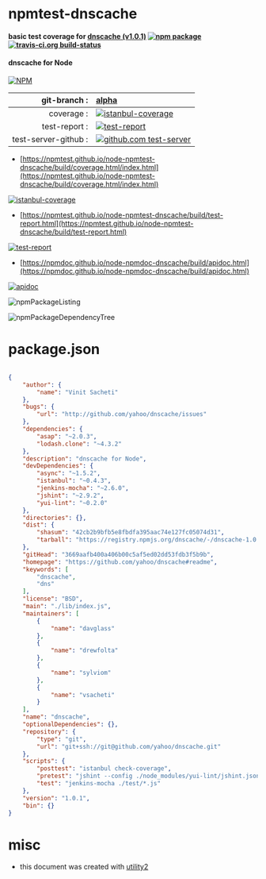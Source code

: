 # npmtest-dnscache

#### basic test coverage for  [dnscache (v1.0.1)](https://github.com/yahoo/dnscache#readme)  [![npm package](https://img.shields.io/npm/v/npmtest-dnscache.svg?style=flat-square)](https://www.npmjs.org/package/npmtest-dnscache) [![travis-ci.org build-status](https://api.travis-ci.org/npmtest/node-npmtest-dnscache.svg)](https://travis-ci.org/npmtest/node-npmtest-dnscache)

#### dnscache for Node

[![NPM](https://nodei.co/npm/dnscache.png?downloads=true&downloadRank=true&stars=true)](https://www.npmjs.com/package/dnscache)

| git-branch : | [alpha](https://github.com/npmtest/node-npmtest-dnscache/tree/alpha)|
|--:|:--|
| coverage : | [![istanbul-coverage](https://npmtest.github.io/node-npmtest-dnscache/build/coverage.badge.svg)](https://npmtest.github.io/node-npmtest-dnscache/build/coverage.html/index.html)|
| test-report : | [![test-report](https://npmtest.github.io/node-npmtest-dnscache/build/test-report.badge.svg)](https://npmtest.github.io/node-npmtest-dnscache/build/test-report.html)|
| test-server-github : | [![github.com test-server](https://npmtest.github.io/node-npmtest-dnscache/GitHub-Mark-32px.png)](https://npmtest.github.io/node-npmtest-dnscache/build/app/index.html) | | build-artifacts : | [![build-artifacts](https://npmtest.github.io/node-npmtest-dnscache/glyphicons_144_folder_open.png)](https://github.com/npmtest/node-npmtest-dnscache/tree/gh-pages/build)|

- [https://npmtest.github.io/node-npmtest-dnscache/build/coverage.html/index.html](https://npmtest.github.io/node-npmtest-dnscache/build/coverage.html/index.html)

[![istanbul-coverage](https://npmtest.github.io/node-npmtest-dnscache/build/screenCapture.buildCi.browser.%252Ftmp%252Fbuild%252Fcoverage.lib.html.png)](https://npmtest.github.io/node-npmtest-dnscache/build/coverage.html/index.html)

- [https://npmtest.github.io/node-npmtest-dnscache/build/test-report.html](https://npmtest.github.io/node-npmtest-dnscache/build/test-report.html)

[![test-report](https://npmtest.github.io/node-npmtest-dnscache/build/screenCapture.buildCi.browser.%252Ftmp%252Fbuild%252Ftest-report.html.png)](https://npmtest.github.io/node-npmtest-dnscache/build/test-report.html)

- [https://npmdoc.github.io/node-npmdoc-dnscache/build/apidoc.html](https://npmdoc.github.io/node-npmdoc-dnscache/build/apidoc.html)

[![apidoc](https://npmdoc.github.io/node-npmdoc-dnscache/build/screenCapture.buildCi.browser.%252Ftmp%252Fbuild%252Fapidoc.html.png)](https://npmdoc.github.io/node-npmdoc-dnscache/build/apidoc.html)

![npmPackageListing](https://npmtest.github.io/node-npmtest-dnscache/build/screenCapture.npmPackageListing.svg)

![npmPackageDependencyTree](https://npmtest.github.io/node-npmtest-dnscache/build/screenCapture.npmPackageDependencyTree.svg)



# package.json

```json

{
    "author": {
        "name": "Vinit Sacheti"
    },
    "bugs": {
        "url": "http://github.com/yahoo/dnscache/issues"
    },
    "dependencies": {
        "asap": "~2.0.3",
        "lodash.clone": "~4.3.2"
    },
    "description": "dnscache for Node",
    "devDependencies": {
        "async": "~1.5.2",
        "istanbul": "~0.4.3",
        "jenkins-mocha": "~2.6.0",
        "jshint": "~2.9.2",
        "yui-lint": "~0.2.0"
    },
    "directories": {},
    "dist": {
        "shasum": "42cb2b9bfb5e8fbdfa395aac74e127fc05074d31",
        "tarball": "https://registry.npmjs.org/dnscache/-/dnscache-1.0.1.tgz"
    },
    "gitHead": "3669aafb400a406b00c5af5ed02dd53fdb3f5b9b",
    "homepage": "https://github.com/yahoo/dnscache#readme",
    "keywords": [
        "dnscache",
        "dns"
    ],
    "license": "BSD",
    "main": "./lib/index.js",
    "maintainers": [
        {
            "name": "davglass"
        },
        {
            "name": "drewfolta"
        },
        {
            "name": "sylviom"
        },
        {
            "name": "vsacheti"
        }
    ],
    "name": "dnscache",
    "optionalDependencies": {},
    "repository": {
        "type": "git",
        "url": "git+ssh://git@github.com/yahoo/dnscache.git"
    },
    "scripts": {
        "posttest": "istanbul check-coverage",
        "pretest": "jshint --config ./node_modules/yui-lint/jshint.json ./lib/ ./test/",
        "test": "jenkins-mocha ./test/*.js"
    },
    "version": "1.0.1",
    "bin": {}
}
```



# misc
- this document was created with [utility2](https://github.com/kaizhu256/node-utility2)
